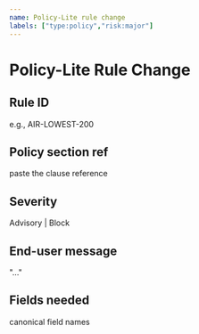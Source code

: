 ```yaml
---
name: Policy‑Lite rule change
labels: ["type:policy","risk:major"]
---
```


# Policy-Lite Rule Change

## Rule ID

e.g., AIR-LOWEST-200

## Policy section ref

paste the clause reference

## Severity

Advisory | Block

## End-user message

"…"

## Fields needed

canonical field names

